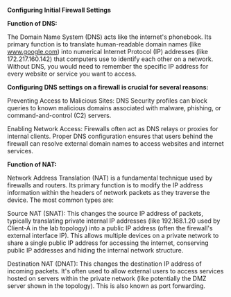 **Configuring Initial Firewall Settings**

**Function of DNS:**

The Domain Name System (DNS) acts like the internet's phonebook. Its primary function is to translate human-readable domain names (like www.google.com) into numerical Internet Protocol (IP) addresses (like 172.217.160.142) that computers use to identify each other on a network. Without DNS, you would need to remember the specific IP address for every website or service you want to access.

**Configuring DNS settings on a firewall is crucial for several reasons:**

Preventing Access to Malicious Sites: DNS Security profiles can block queries to known malicious domains associated with malware, phishing, or command-and-control (C2) servers.

Enabling Network Access: Firewalls often act as DNS relays or proxies for internal clients. Proper DNS configuration ensures that users behind the firewall can resolve external domain names to access websites and internet services.


**Function of NAT:**

Network Address Translation (NAT) is a fundamental technique used by firewalls and routers. Its primary function is to modify the IP address information within the headers of network packets as they traverse the device. The most common types are:

Source NAT (SNAT): This changes the source IP address of packets, typically translating private internal IP addresses (like 192.168.1.20 used by Client-A in the lab topology) into a public IP address (often the firewall's external interface IP). This allows multiple devices on a private network to share a single public IP address for accessing the internet, conserving public IP addresses and hiding the internal network structure. 

Destination NAT (DNAT): This changes the destination IP address of incoming packets. It's often used to allow external users to access services hosted on servers within the private network (like potentially the DMZ server shown in the topology). This is also known as port forwarding.   
